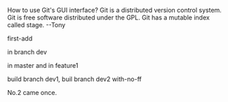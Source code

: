 How to use Git's GUI interface?
Git is a distributed version control system.
Git is free software distributed under the GPL.
Git has a mutable index called stage.
--Tony

first-add

in branch dev

in master and in feature1

build branch dev1, buil branch dev2 with-no-ff

No.2 came once.